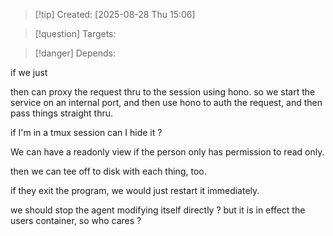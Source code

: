 
>[!tip] Created: [2025-08-28 Thu 15:06]

>[!question] Targets: 

>[!danger] Depends: 

if we just 

then can proxy the request thru to the session using hono.
so we start the service on an internal port, and then use hono to auth the request, and then pass things straight thru.


if I'm in a tmux session can I hide it ?

We can have a readonly view if the person only has permission to read only.

then we can tee off to disk with each thing, too.

if they exit the program, we would just restart it immediately.

we should stop the agent modifying itself directly ? but it is in effect the users container, so who cares ?